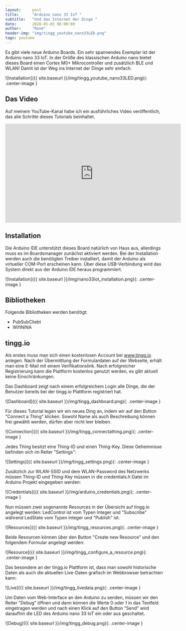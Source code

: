 ```yaml
---
layout:     post
title:      "Arduino nano 33 IoT "
subtitle:   "Und das Internet der Dinge "
date:       2020-05-03 08:00:00
author:     "René"
header-img: "img/tingg_youtube_nano33LED.png"
tags: youtube
---
```

Es gibt viele neue Arduino Boards. Ein sehr spannendes Exemplar ist der Arduino nano 33 IoT. In der Größe des klassischen Arduino nano bietet dieses Board einen Cortex M0+ Mikrocontroller und zusätzlich BLE und WLAN! Damit ist der Weg ins Internet der Dinge sehr einfach.

![Installation]({{ site.baseurl }}/img/tingg_youtube_nano33LED.png){: .center-image }

## Das Video

Auf meinem YouTube-Kanal habe ich ein ausführliches Video veröffentlich, das alle Schritte dieses Tutorials beinhaltet.

<div class="videoWrapper">
<iframe width="560" height="315" src="https://www.youtube.com/embed/QgUuGy4dtHo?rel=0" frameborder="0" allowfullscreen></iframe>
</div>

## Installation

Die Arduino IDE unterstützt dieses Board natürlich von Haus aus, allerdings muss es im Boardsmanager zunächst aktiviert werden. Bei der Installation werden auch die benötigten Treiber installiert, damit der Arduino als virtueller COM-Port erscheinen kann. Über diese USB-Verbindung wird das System direkt aus der Arduino IDE heraus programmiert.

![Installation]({{ site.baseurl }}/img/nano33iot_installation.png){: .center-image }

## Bibliotheken

Folgende Bibliotheken werden benötigt:

* PubSubCliebt
* WifiNINA


## tingg.io

Als erstes muss man sich einen kostenlosen Account bei www.tingg.io anlegen. Nach der Übermittlung der Formulardaten auf der Webseite, erhält man eine E-Mail mit einem Verifikationslink.
Nach erfolgreicher Registrierung kann die Plattform kostenlos genutzt werden, es gibt aktuell keine Einschränkungen.

Das Dashboard zeigt nach einem erfolgreichem Login alle Dinge, die der Benutzer bereits bei der tingg.io Plattform registriert hat.

![Dashboard]({{ site.baseurl }}/img/tingg_dashboard.png){: .center-image }

Für dieses Tutorial legen wir ein neues Ding an, indem wir auf den Button "Connect a Thing" klicken.
Sowohl Name als auch Beschreibung können frei gewählt werden, dürfen aber nicht leer bleiben.

![Connection]({{ site.baseurl }}/img/tingg_connectathing.png){: .center-image }

Jedes Thing besitzt eine Thing-ID und einen Thing-Key. Diese Geheimnisse befinden sich im Reiter "Settings":

![Settings]({{ site.baseurl }}/img/tingg_settings.png){: .center-image }

Zusätzlich zur WLAN-SSID und dem WLAN-Password des Netzwerks müssen Thing-ID und Thing-Key müssen in die credentials.h Datei im Arduino Projekt eingegeben werden:

![Credentials]({{ site.baseurl }}/img/arduino_credentials.png){: .center-image }

Nun müssen zwei sogenannte Resources in der Übersicht auf tingg.io angelegt werden:
LedControl ist vom Typen Integer und "Subscribe" während LedState vom Typen Integer und "Publish" ist.

![Resources]({{ site.baseurl }}/img/tingg_resources.png){: .center-image }

Beide Resourcen können über den Button "Create new Resource" und den folgendem Formular angelegt werden:

![Resource]({{ site.baseurl }}/img/tingg_configure_a_resource.png){: .center-image }

Das besondere an der tingg.io Plattform ist, dass man sowohl historische Daten als auch die aktuellen Live-Daten grafisch im Webbrowser betrachten kann:

![Live]({{ site.baseurl }}/img/tingg_livedata.png){: .center-image }

Um Daten vom Web-Interface an den Arduino zu senden, müssen wir den Reiter "Debug" öffnen und dann können die Werte 0 oder 1 in das Textfeld eingetragen werden und nach einen Klick auf den Button "Send" wird daraufhin die LED des Arduino nano 33 IoT ein oder aus geschaltet.

![Debug]({{ site.baseurl }}/img/tingg_debug.png){: .center-image }
